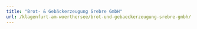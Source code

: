 ```yaml
---
title: "Brot- & Gebäckerzeugung Srebre GmbH"
url: /klagenfurt-am-woerthersee/brot-und-gebaeckerzeugung-srebre-gmbh/
---
```

